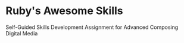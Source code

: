 # Ruby's Awesome Skills
Self-Guided Skills Development Assignment for Advanced Composing Digital Media
